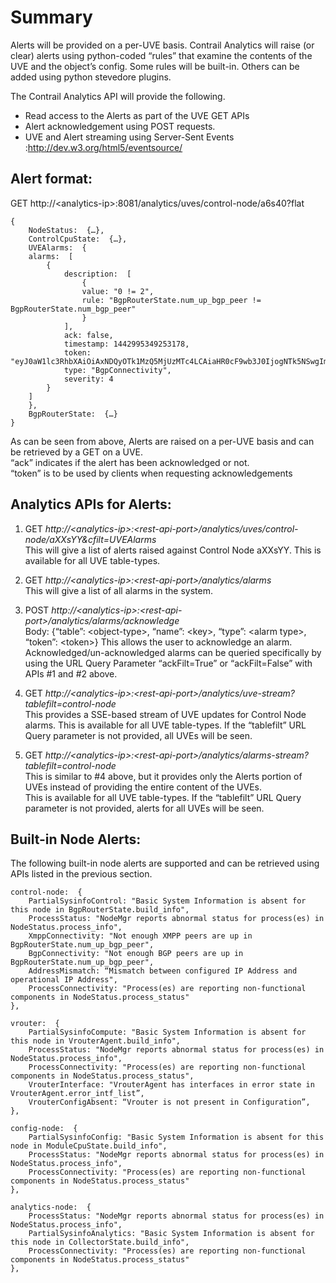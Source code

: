 # Summary  

Alerts will be provided on a per-UVE basis.
Contrail Analytics will raise (or clear) alerts using python-coded “rules” that examine the contents of the UVE and the object’s config.
Some rules will be built-in. Others can be added using python stevedore plugins.  
  
The Contrail Analytics API will provide the following.  
* Read access to the Alerts as part of the UVE GET APIs   
* Alert acknowledgement using POST requests.  
* UVE and Alert streaming using Server-Sent Events :http://dev.w3.org/html5/eventsource/  
  
## Alert format:  
  
GET http://\<analytics-ip\>:8081/analytics/uves/control-node/a6s40?flat  


    {
        NodeStatus:  {…},
        ControlCpuState:  {…},
        UVEAlarms:  {
        alarms:  [
            {
                description:  [
                    {
                    value: "0 != 2",
                    rule: "BgpRouterState.num_up_bgp_peer != BgpRouterState.num_bgp_peer"
                    }
                ],
                ack: false,
                timestamp: 1442995349253178,
                token: "eyJ0aW1lc3RhbXAiOiAxNDQyOTk1MzQ5MjUzMTc4LCAiaHR0cF9wb3J0IjogNTk5NSwgImhvc3RfaXAiOiAiMTAuODQuMTMuNDAifQ==",
                type: "BgpConnectivity",
                severity: 4
            }
        ]
        },
        BgpRouterState:  {…}
    }

As can be seen from above, Alerts are raised on a per-UVE basis and can be retrieved by a GET on a UVE.  
“ack” indicates if the alert has been acknowledged or not.  
“token” is to be used by clients when requesting acknowledgements   
  
  
## Analytics APIs for Alerts:  
  
1. GET _http://\<analytics-ip\>:\<rest-api-port\>/analytics/uves/control-node/aXXsYY&cfilt=UVEAlarms_  
This will give a list of alerts raised against Control Node aXXsYY.
This is available for all UVE table-types.
 
2. GET _http://\<analytics-ip\>:\<rest-api-port\>/analytics/alarms_  
This will give a list of all alarms in the system.
 
3. POST _http://\<analytics-ip\>:\<rest-api-port\>/analytics/alarms/acknowledge_  
       Body: {“table”: \<object-type\>, “name”: \<key\>, “type”: \<alarm type\>, “token”: \<token\>}
This allows the user to acknowledge an alarm.
Acknowledged/un-acknowledged alarms can be queried specifically by using the URL Query Parameter “ackFilt=True” or “ackFilt=False” with APIs #1 and #2 above.  
 
4. GET _http://\<analytics-ip\>:\<rest-api-port\>/analytics/uve-stream?tablefilt=control-node_  
This provides a SSE-based stream of UVE updates for Control Node alarms.
This is available for all UVE table-types. If the “tablefilt” URL Query parameter is not provided, all UVEs will be seen.
 
5. GET _http://\<analytics-ip\>:\<rest-api-port\>/analytics/alarms-stream?tablefilt=control-node_  
This is similar to #4 above, but it provides only the Alerts portion of UVEs instead of providing the entire content of the UVEs.  
This is available for all UVE table-types. If the “tablefilt” URL Query parameter is not provided, alerts for all UVEs will be seen.
  
  
## Built-in Node Alerts:  
The following built-in node alerts are supported and can be retrieved using APIs listed in the previous section.  
  
    control-node:  {
        PartialSysinfoControl: "Basic System Information is absent for this node in BgpRouterState.build_info",
        ProcessStatus: "NodeMgr reports abnormal status for process(es) in NodeStatus.process_info",
        XmppConnectivity: "Not enough XMPP peers are up in BgpRouterState.num_up_bgp_peer",
        BgpConnectivity: "Not enough BGP peers are up in BgpRouterState.num_up_bgp_peer",
        AddressMismatch: “Mismatch between configured IP Address and operational IP Address",
        ProcessConnectivity: "Process(es) are reporting non-functional components in NodeStatus.process_status"
    },
 
    vrouter:  {
        PartialSysinfoCompute: "Basic System Information is absent for this node in VrouterAgent.build_info",
        ProcessStatus: "NodeMgr reports abnormal status for process(es) in NodeStatus.process_info",
        ProcessConnectivity: "Process(es) are reporting non-functional components in NodeStatus.process_status",
        VrouterInterface: "VrouterAgent has interfaces in error state in VrouterAgent.error_intf_list”,
        VrouterConfigAbsent: “Vrouter is not present in Configuration”,
    },
 
    config-node:  {
        PartialSysinfoConfig: "Basic System Information is absent for this node in ModuleCpuState.build_info",
        ProcessStatus: "NodeMgr reports abnormal status for process(es) in NodeStatus.process_info",
        ProcessConnectivity: "Process(es) are reporting non-functional components in NodeStatus.process_status"
    },
 
    analytics-node:  {
        ProcessStatus: "NodeMgr reports abnormal status for process(es) in NodeStatus.process_info",
        PartialSysinfoAnalytics: "Basic System Information is absent for this node in CollectorState.build_info",
        ProcessConnectivity: "Process(es) are reporting non-functional components in NodeStatus.process_status"
    },
